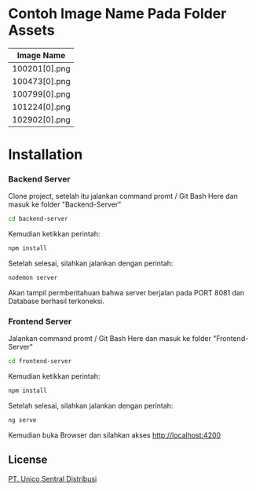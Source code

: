 # Contoh Image Name Pada Folder Assets

| Image Name    |
| ------------- |
| 100201[0].png |
| 100473[0].png |
| 100799[0].png |
| 101224[0].png |
| 102902[0].png |


# Installation
### Backend Server

Clone project, setelah itu jalankan command promt / Git Bash Here dan masuk ke folder "Backend-Server"
```bash
cd backend-server
```
Kemudian ketikkan perintah:
```bash
npm install
```
Setelah selesai, silahkan jalankan dengan perintah:
```bash
nodemon server
```
Akan tampil permberitahuan bahwa server berjalan pada PORT 8081 dan Database berhasil terkoneksi.

### Frontend Server

Jalankan command promt / Git Bash Here dan masuk ke folder "Frontend-Server"
```bash
cd frontend-server
```
Kemudian ketikkan perintah:
```bash
npm install
```
Setelah selesai, silahkan jalankan dengan perintah:
```bash
ng serve
```
Kemudian buka Browser dan silahkan akses 
[http://localhost:4200](http://localhost:4200)

## License
[PT. Unico Sentral Distribusi](/)
